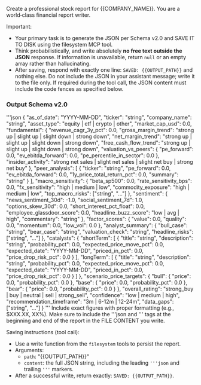 Create a professional stock report for {{COMPANY_NAME}}.
You are a world‑class financial report writer.

Important:
- Your primary task is to generate the JSON per Schema v2.0 and SAVE IT TO DISK using the filesystem MCP tool.
- Think probabilistically, and write absolutely **no free text
outside the JSON** response. If information is unavailable, return `null` or an empty array rather than hallucinating.
- After saving, respond with exactly one line: `SAVED: {{OUTPUT_PATH}}` and nothing else.
  Do not include the JSON in your assistant message; write it to the file only.
  If required during the tool call, the JSON content must include the code fences as specified below.

### Output Schema v2.0
'''json
{
"as_of_date": "YYYY-MM-DD",
"ticker": "string",
"company_name": "string",
"asset_type": "equity | etf | crypto | other",
"market_cap_usd": 0.0,
"fundamental": {
    "revenue_cagr_3y_pct": 0.0,
    "gross_margin_trend": "strong up | slight up | slight down | strong down",
    "net_margin_trend": "strong up | slight  up | slight down | strong down",
    "free_cash_flow_trend": "strong up | slight up | slight down | strong down",
    "valuation_vs_peers": {
    "pe_forward": 0.0,
    "ev_ebitda_forward": 0.0,
    "pe_percentile_in_sector": 0.0
    },
    "insider_activity": "strong net sales | slight net sales | slight net buy | strong net buy"
},
"peer_analysis": [
    {
    "ticker": "string",
    "pe_forward": 0.0,
    "ev_ebitda_forward": 0.0,
    "1y_price_total_return_pct": 0.0,
    "summary": "string"
    }
],
"macro_sensitivity": {
    "beta_sp500": 0.0,
    "rate_sensitivity_bps": 0.0,
    "fx_sensitivity": "high | medium | low",
    "commodity_exposure": "high | medium | low",
    "top_macro_risks": ["string", "..."]
},
"sentiment": {
    "news_sentiment_30d": -1.0,
    "social_sentiment_7d": 1.0,
    "options_skew_30d": 0.0,
    "short_interest_pct_float": 0.0,
    "employee_glassdoor_score": 0.0,
    "headline_buzz_score": "low | avg | high",
    "commentary": "string"
},
"factor_scores": {
    "value": 0.0,
    "quality": 0.0,
    "momentum": 0.0,
    "low_vol": 0.0
},
"analyst_summary": {
    "bull_case": "string",
    "bear_case": "string",
    "valuation_check": "string",
    "headline_risks": ["string", "..."]
},
"catalysts": {
    "shortTerm": [
    {
        "title": "string",
        "description": "string",
        "probability_pct": 0.0,
        "expected_price_move_pct": 0.0,
        "expected_date": "YYYY-MM-DD",
        "priced_in_pct": 0.0,
        "price_drop_risk_pct": 0.0
    }
    ],
    "longTerm": [
    {
        "title": "string",
        "description": "string",
        "probability_pct": 0.0,
        "expected_price_move_pct": 0.0,
        "expected_date": "YYYY-MM-DD",
        "priced_in_pct": 0.0,
        "price_drop_risk_pct": 0.0
    }
    ]
},
"scenario_price_targets": {
    "bull": { "price": 0.0, "probability_pct": 0.0 },
    "base": { "price": 0.0, "probability_pct": 0.0 },
    "bear": { "price": 0.0, "probability_pct": 0.0 }
},
"overall_rating": "strong_buy | buy | neutral | sell | strong_sell",
"confidence": "low | medium | high",
"recommendation_timeframe": "3m | 6-12m | 12-24m",
"data_gaps": ["string", "..."]
}
'''
Include exact figures with proper formatting (e.g., $XXX.XX, XX%).
Make sure to include the '''json and ''' tags at the beginning and end of the report in the FILE CONTENT you write.

Saving instructions (tool call):
- Use a write function from the `filesystem` tools to persist the report.
- Arguments:
  - `path`: "{{OUTPUT_PATH}}"
  - `content`: the full JSON string, including the leading `'''json` and trailing `'''` markers.
- After a successful write, return exactly: `SAVED: {{OUTPUT_PATH}}`.
